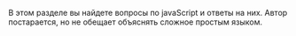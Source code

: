 В этом разделе вы найдете вопросы по javaScript  и ответы на них. Автор постарается, но не обещает объяснять сложное простым языком.
